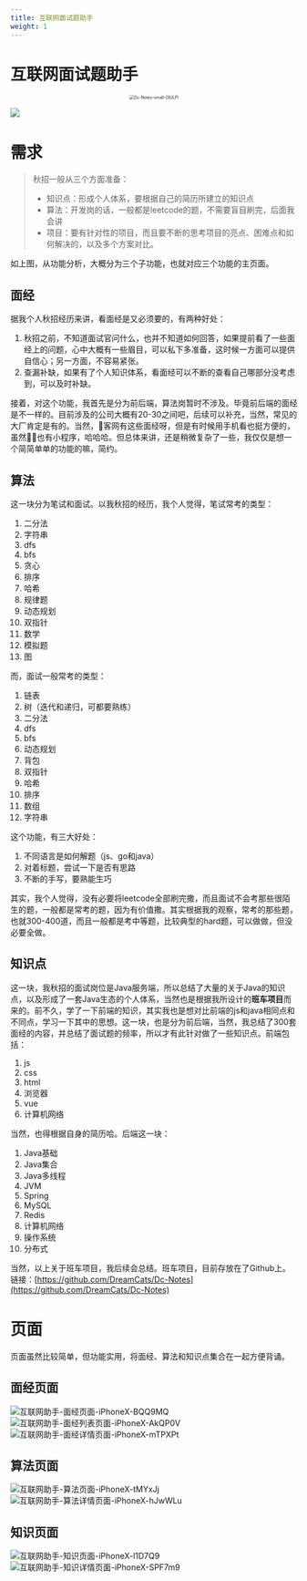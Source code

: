 ```yaml
---
title: 互联网面试题助手
weight: 1
---
```


# 互联网面试题助手

<div align=center>
<img src="https://cdn.jsdelivr.net/gh/DreamCats/imgs@main/uPic/Dc-Notes-small-OlULPl.jpg" alt="Dc-Notes-small-OlULPl" style="zoom:50%;" />
</div>

![](https://cdn.nlark.com/yuque/0/2021/png/1067743/1616314950564-0a745bb8-e526-41ba-a11f-b6a4c9c1241b.png#align=left&display=inline&height=2228&margin=%5Bobject%20Object%5D&originHeight=2228&originWidth=2658&size=0&status=done&style=none&width=2658)

# 需求
> 秋招一般从三个方面准备：
> - 知识点：形成个人体系，要根据自己的简历所建立的知识点
> - 算法：开发岗的话，一般都是leetcode的题，不需要盲目刷完，后面我会讲
> - 项目：要有针对性的项目，而且要不断的思考项目的亮点、困难点和如何解决的，以及多个方案对比。

如上图，从功能分析，大概分为三个子功能，也就对应三个功能的主页面。
## 面经
据我个人秋招经历来讲，看面经是又必须要的，有两种好处：

1. 秋招之前，不知道面试官问什么，也并不知道如何回答，如果提前看了一些面经上的问题，心中大概有一些眉目，可以私下多准备，这时候一方面可以提供自信心；另一方面，不容易紧张。
1. 查漏补缺，如果有了个人知识体系，看面经可以不断的查看自己哪部分没考虑到，可以及时补缺。

接着，对这个功能，我首先是分为前后端，算法岗暂时不涉及。毕竟前后端的面经是不一样的。目前涉及的公司大概有20-30之间吧，后续可以补充，当然，常见的大厂肯定是有的。当然，🐂客网有这些面经呀，但是有时候用手机看也挺方便的，虽然🐂🐂也有小程序，哈哈哈。但总体来讲，还是稍微复杂了一些，我仅仅是想一个简简单单的功能的嘛，简约。
## 算法
这一块分为笔试和面试。以我秋招的经历，我个人觉得，笔试常考的类型：

1. 二分法
1. 字符串
1. dfs
1. bfs
1. 贪心
1. 排序
1. 哈希
1. 规律题
1. 动态规划
1. 双指针
1. 数学
1. 模拟题
1. 图

而，面试一般常考的类型：

1. 链表
1. 树（迭代和递归，可都要熟练）
1. 二分法
1. dfs
1. bfs
1. 动态规划
1. 背包
1. 双指针
1. 哈希
1. 排序
1. 数组
1. 字符串

这个功能，有三大好处：

1. 不同语言是如何解题（js、go和java）
1. 对着标题，尝试一下是否有思路
1. 不断的手写，要熟能生巧

其实，我个人觉得，没有必要将leetcode全部刷完撒，而且面试不会考那些很陌生的题，一般都是常考的题，因为有价值撒。其实根据我的观察，常考的那些题，也就300-400道，而且一般都是考中等题，比较典型的hard题，可以做做，但没必要全做。
## 知识点
这一块，我秋招的面试岗位是Java服务端，所以总结了大量的关于Java的知识点，以及形成了一套Java生态的个人体系，当然也是根据我所设计的**班车项目**而来的。前不久，学了一下前端的知识，其实我也是想对比前端的js和java相同点和不同点，学习一下其中的思想。这一块，也是分为前后端，当然，我总结了300套面经的内容，并总结了面试题的频率，所以才有此针对做了一些知识点。前端包括：

1. js
1. css
1. html
1. 浏览器
1. vue
1. 计算机网络

当然，也得根据自身的简历哈。后端这一块：

1. Java基础
1. Java集合
1. Java多线程
1. JVM
1. Spring
1. MySQL
1. Redis
1. 计算机网络
1. 操作系统
1. 分布式

当然，以上关于班车项目，我后续会总结。班车项目，目前存放在了Github上。链接：[https://github.com/DreamCats/Dc-Notes](https://github.com/DreamCats/Dc-Notes)



# 页面
页面虽然比较简单，但功能实用，将面经、算法和知识点集合在一起方便背诵。
## 面经页面
![互联网助手-面经页面-iPhoneX-BQQ9MQ](http://imgs.heiye.site/uPic/%E4%BA%92%E8%81%94%E7%BD%91%E5%8A%A9%E6%89%8B-%E9%9D%A2%E7%BB%8F%E9%A1%B5%E9%9D%A2-iPhone%20X-BQQ9MQ.png)
![互联网助手-面经列表页面-iPhoneX-AkQP0V](http://imgs.heiye.site/uPic/%E4%BA%92%E8%81%94%E7%BD%91%E5%8A%A9%E6%89%8B-%E9%9D%A2%E7%BB%8F%E5%88%97%E8%A1%A8%E9%A1%B5%E9%9D%A2-iPhone%20X-AkQP0V.png)
![互联网助手-面经详情页面-iPhoneX-mTPXPt](http://imgs.heiye.site/uPic/%E4%BA%92%E8%81%94%E7%BD%91%E5%8A%A9%E6%89%8B-%E9%9D%A2%E7%BB%8F%E8%AF%A6%E6%83%85%E9%A1%B5%E9%9D%A2-iPhone%20X-mTPXPt.png)
## 算法页面


![互联网助手-算法页面-iPhoneX-tMYxJj](http://imgs.heiye.site/uPic/%E4%BA%92%E8%81%94%E7%BD%91%E5%8A%A9%E6%89%8B-%E7%AE%97%E6%B3%95%E9%A1%B5%E9%9D%A2-iPhone%20X-tMYxJj.png)
![互联网助手-算法详情页面-iPhoneX-hJwWLu](http://imgs.heiye.site/uPic/%E4%BA%92%E8%81%94%E7%BD%91%E5%8A%A9%E6%89%8B-%E7%AE%97%E6%B3%95%E8%AF%A6%E6%83%85%E9%A1%B5%E9%9D%A2-iPhone%20X-hJwWLu.png)
## 知识页面
![互联网助手-知识页面-iPhoneX-l1D7Q9](http://imgs.heiye.site/uPic/%E4%BA%92%E8%81%94%E7%BD%91%E5%8A%A9%E6%89%8B-%E7%9F%A5%E8%AF%86%E9%A1%B5%E9%9D%A2-iPhone%20X-l1D7Q9.png)
![互联网助手-知识详情页面-iPhoneX-SPF7m9](http://imgs.heiye.site/uPic/%E4%BA%92%E8%81%94%E7%BD%91%E5%8A%A9%E6%89%8B-%E7%9F%A5%E8%AF%86%E8%AF%A6%E6%83%85%E9%A1%B5%E9%9D%A2-iPhone%20X-SPF7m9.png)
